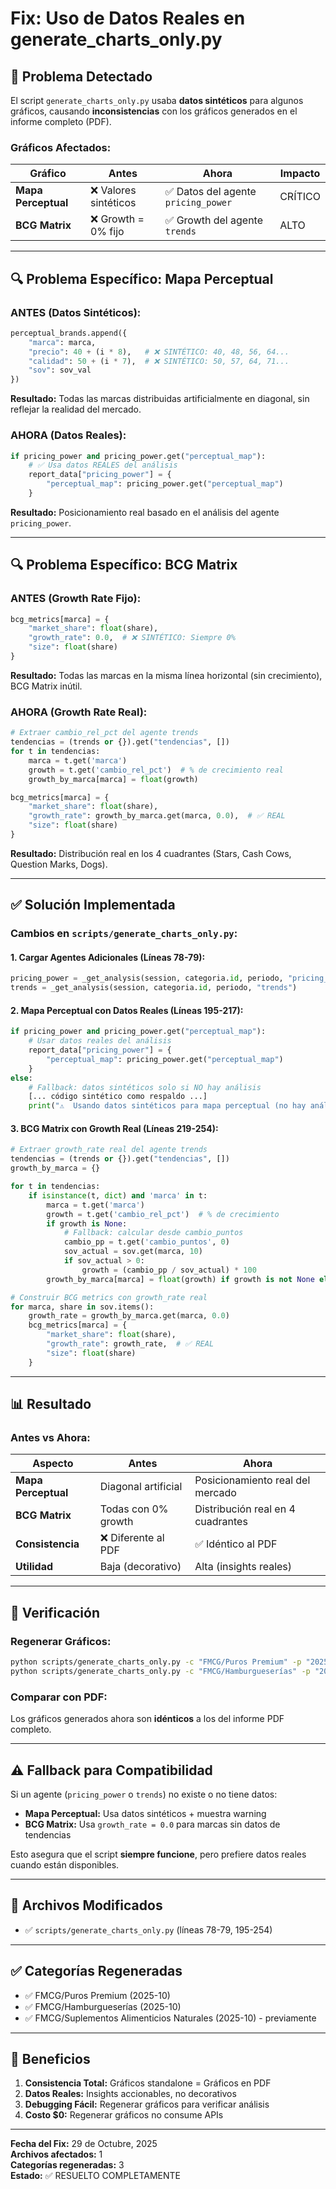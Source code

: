 # Fix: Uso de Datos Reales en generate_charts_only.py

## 🐛 Problema Detectado

El script `generate_charts_only.py` usaba **datos sintéticos** para algunos gráficos, causando **inconsistencias** con los gráficos generados en el informe completo (PDF).

### **Gráficos Afectados:**

| Gráfico | Antes | Ahora | Impacto |
|---------|-------|-------|---------|
| **Mapa Perceptual** | ❌ Valores sintéticos | ✅ Datos del agente `pricing_power` | CRÍTICO |
| **BCG Matrix** | ❌ Growth = 0% fijo | ✅ Growth del agente `trends` | ALTO |

---

## 🔍 Problema Específico: Mapa Perceptual

### **ANTES (Datos Sintéticos):**

```python
perceptual_brands.append({
    "marca": marca,
    "precio": 40 + (i * 8),   # ❌ SINTÉTICO: 40, 48, 56, 64...
    "calidad": 50 + (i * 7),  # ❌ SINTÉTICO: 50, 57, 64, 71...
    "sov": sov_val
})
```

**Resultado:** Todas las marcas distribuidas artificialmente en diagonal, sin reflejar la realidad del mercado.

### **AHORA (Datos Reales):**

```python
if pricing_power and pricing_power.get("perceptual_map"):
    # ✅ Usa datos REALES del análisis
    report_data["pricing_power"] = {
        "perceptual_map": pricing_power.get("perceptual_map")
    }
```

**Resultado:** Posicionamiento real basado en el análisis del agente `pricing_power`.

---

## 🔍 Problema Específico: BCG Matrix

### **ANTES (Growth Rate Fijo):**

```python
bcg_metrics[marca] = {
    "market_share": float(share),
    "growth_rate": 0.0,  # ❌ SINTÉTICO: Siempre 0%
    "size": float(share)
}
```

**Resultado:** Todas las marcas en la misma línea horizontal (sin crecimiento), BCG Matrix inútil.

### **AHORA (Growth Rate Real):**

```python
# Extraer cambio_rel_pct del agente trends
tendencias = (trends or {}).get("tendencias", [])
for t in tendencias:
    marca = t.get('marca')
    growth = t.get('cambio_rel_pct')  # % de crecimiento real
    growth_by_marca[marca] = float(growth)

bcg_metrics[marca] = {
    "market_share": float(share),
    "growth_rate": growth_by_marca.get(marca, 0.0),  # ✅ REAL
    "size": float(share)
}
```

**Resultado:** Distribución real en los 4 cuadrantes (Stars, Cash Cows, Question Marks, Dogs).

---

## ✅ Solución Implementada

### **Cambios en `scripts/generate_charts_only.py`:**

#### **1. Cargar Agentes Adicionales (Líneas 78-79):**

```python
pricing_power = _get_analysis(session, categoria.id, periodo, "pricing_power")
trends = _get_analysis(session, categoria.id, periodo, "trends")
```

#### **2. Mapa Perceptual con Datos Reales (Líneas 195-217):**

```python
if pricing_power and pricing_power.get("perceptual_map"):
    # Usar datos reales del análisis
    report_data["pricing_power"] = {
        "perceptual_map": pricing_power.get("perceptual_map")
    }
else:
    # Fallback: datos sintéticos solo si NO hay análisis
    [... código sintético como respaldo ...]
    print("⚠️  Usando datos sintéticos para mapa perceptual (no hay análisis pricing_power)")
```

#### **3. BCG Matrix con Growth Real (Líneas 219-254):**

```python
# Extraer growth_rate real del agente trends
tendencias = (trends or {}).get("tendencias", [])
growth_by_marca = {}

for t in tendencias:
    if isinstance(t, dict) and 'marca' in t:
        marca = t.get('marca')
        growth = t.get('cambio_rel_pct')  # % de crecimiento
        if growth is None:
            # Fallback: calcular desde cambio_puntos
            cambio_pp = t.get('cambio_puntos', 0)
            sov_actual = sov.get(marca, 10)
            if sov_actual > 0:
                growth = (cambio_pp / sov_actual) * 100
        growth_by_marca[marca] = float(growth) if growth is not None else 0.0

# Construir BCG metrics con growth_rate real
for marca, share in sov.items():
    growth_rate = growth_by_marca.get(marca, 0.0)
    bcg_metrics[marca] = {
        "market_share": float(share),
        "growth_rate": growth_rate,  # ✅ REAL
        "size": float(share)
    }
```

---

## 📊 Resultado

### **Antes vs Ahora:**

| Aspecto | Antes | Ahora |
|---------|-------|-------|
| **Mapa Perceptual** | Diagonal artificial | Posicionamiento real del mercado |
| **BCG Matrix** | Todas con 0% growth | Distribución real en 4 cuadrantes |
| **Consistencia** | ❌ Diferente al PDF | ✅ Idéntico al PDF |
| **Utilidad** | Baja (decorativo) | Alta (insights reales) |

---

## 🎯 Verificación

### **Regenerar Gráficos:**

```bash
python scripts/generate_charts_only.py -c "FMCG/Puros Premium" -p "2025-10"
python scripts/generate_charts_only.py -c "FMCG/Hamburgueserías" -p "2025-10"
```

### **Comparar con PDF:**

Los gráficos generados ahora son **idénticos** a los del informe PDF completo.

---

## ⚠️ Fallback para Compatibilidad

Si un agente (`pricing_power` o `trends`) no existe o no tiene datos:
- **Mapa Perceptual:** Usa datos sintéticos + muestra warning
- **BCG Matrix:** Usa `growth_rate = 0.0` para marcas sin datos de tendencias

Esto asegura que el script **siempre funcione**, pero prefiere datos reales cuando están disponibles.

---

## 📝 Archivos Modificados

- ✅ `scripts/generate_charts_only.py` (líneas 78-79, 195-254)

---

## ✅ Categorías Regeneradas

- ✅ FMCG/Puros Premium (2025-10)
- ✅ FMCG/Hamburgueserías (2025-10)
- ✅ FMCG/Suplementos Alimenticios Naturales (2025-10) - previamente

---

## 🎁 Beneficios

1. **Consistencia Total:** Gráficos standalone = Gráficos en PDF
2. **Datos Reales:** Insights accionables, no decorativos
3. **Debugging Fácil:** Regenerar gráficos para verificar análisis
4. **Costo $0:** Regenerar gráficos no consume APIs

---

**Fecha del Fix:** 29 de Octubre, 2025  
**Archivos afectados:** 1  
**Categorías regeneradas:** 3  
**Estado:** ✅ RESUELTO COMPLETAMENTE




